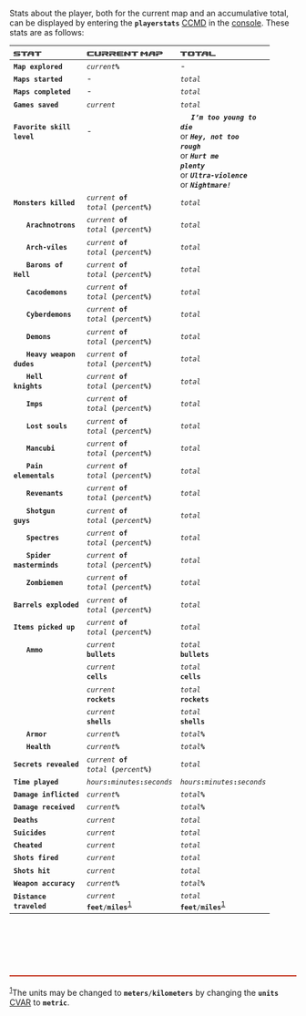 Stats about the player, both for the current map and an accumulative total, can be displayed by entering the <code><b>playerstats</b></code> [CCMD](https://github.com/bradharding/doomretro/wiki/CONSOLE-COMMANDS) in the [console](https://github.com/bradharding/doomretro/wiki/THE-CONSOLE). These stats are as follows:

| ![](https://github.com/bradharding/www.doomretro.com/blob/master/wiki/stat.png?raw=true) | ![](https://github.com/bradharding/www.doomretro.com/blob/master/wiki/currentmap.png?raw=true) | ![](https://github.com/bradharding/www.doomretro.com/blob/master/wiki/total.png?raw=true) |
| :--- | :--- | :--- | 
| <code><b>Map explored</b></code> | <code><i>current</i><b>%</b></code> | - |
| <code><b>Maps started</b></code> | - | <code><i>total</i></code> |
| <code><b>Maps completed</b></code> | - | <code><i>total</i></code> |
| <code><b>Games saved</b></code> | <code><i>current</i></code> | <code><i>total</i></code> |
| <code><b>Favorite skill level</b></code><br><br><br><br><br> | -<br><br><br><br><br> | &nbsp;&nbsp;&nbsp;&nbsp;&nbsp;<code><b><i>I’m too young to die</i></b></code><br> or <code><b><i>Hey, not too rough</i></b></code><br> or <code><b><i>Hurt me plenty</i></b></code><br> or <code><b><i>Ultra-violence</i></b></code><br> or <code><b><i>Nightmare!</i></b></code> |
| <code><b>Monsters killed</b></code> | <code><i>current</i> <b>of</b> <i>total</i> <b>(</b><i>percent</i><b>%)</b></code> | <code><i>total</i></code> |
| &nbsp;&nbsp;&nbsp;&nbsp;&nbsp;&nbsp;<code><b>Arachnotrons</b></code> | <code><i>current</i> <b>of</b> <i>total</i> <b>(</b><i>percent</i><b>%)</b></code> | <code><i>total</i></code> |
| &nbsp;&nbsp;&nbsp;&nbsp;&nbsp;&nbsp;<code><b>Arch-viles</b></code> | <code><i>current</i> <b>of</b> <i>total</i> <b>(</b><i>percent</i><b>%)</b></code> | <code><i>total</i></code> |
| &nbsp;&nbsp;&nbsp;&nbsp;&nbsp;&nbsp;<code><b>Barons of Hell</b></code> | <code><i>current</i> <b>of</b> <i>total</i> <b>(</b><i>percent</i><b>%)</b></code> | <code><i>total</i></code> |
| &nbsp;&nbsp;&nbsp;&nbsp;&nbsp;&nbsp;<code><b>Cacodemons</b></code> | <code><i>current</i> <b>of</b> <i>total</i> <b>(</b><i>percent</i><b>%)</b></code> | <code><i>total</i></code> |
| &nbsp;&nbsp;&nbsp;&nbsp;&nbsp;&nbsp;<code><b>Cyberdemons</b></code> | <code><i>current</i> <b>of</b> <i>total</i> <b>(</b><i>percent</i><b>%)</b></code> | <code><i>total</i></code> |
| &nbsp;&nbsp;&nbsp;&nbsp;&nbsp;&nbsp;<code><b>Demons</b></code> | <code><i>current</i> <b>of</b> <i>total</i> <b>(</b><i>percent</i><b>%)</b></code> | <code><i>total</i></code> |
| &nbsp;&nbsp;&nbsp;&nbsp;&nbsp;&nbsp;<code><b>Heavy weapon dudes</b></code> | <code><i>current</i> <b>of</b> <i>total</i> <b>(</b><i>percent</i><b>%)</b></code> | <code><i>total</i></code> |
| &nbsp;&nbsp;&nbsp;&nbsp;&nbsp;&nbsp;<code><b>Hell knights</b></code> | <code><i>current</i> <b>of</b> <i>total</i> <b>(</b><i>percent</i><b>%)</b></code> | <code><i>total</i></code> |
| &nbsp;&nbsp;&nbsp;&nbsp;&nbsp;&nbsp;<code><b>Imps</b></code> | <code><i>current</i> <b>of</b> <i>total</i> <b>(</b><i>percent</i><b>%)</b></code> | <code><i>total</i></code> |
| &nbsp;&nbsp;&nbsp;&nbsp;&nbsp;&nbsp;<code><b>Lost souls</b></code> | <code><i>current</i> <b>of</b> <i>total</i> <b>(</b><i>percent</i><b>%)</b></code> | <code><i>total</i></code> |
| &nbsp;&nbsp;&nbsp;&nbsp;&nbsp;&nbsp;<code><b>Mancubi</b></code> | <code><i>current</i> <b>of</b> <i>total</i> <b>(</b><i>percent</i><b>%)</b></code> | <code><i>total</i></code> |
| &nbsp;&nbsp;&nbsp;&nbsp;&nbsp;&nbsp;<code><b>Pain elementals</b></code> | <code><i>current</i> <b>of</b> <i>total</i> <b>(</b><i>percent</i><b>%)</b></code> | <code><i>total</i></code> |
| &nbsp;&nbsp;&nbsp;&nbsp;&nbsp;&nbsp;<code><b>Revenants</b></code> | <code><i>current</i> <b>of</b> <i>total</i> <b>(</b><i>percent</i><b>%)</b></code> | <code><i>total</i></code> |
| &nbsp;&nbsp;&nbsp;&nbsp;&nbsp;&nbsp;<code><b>Shotgun guys</b></code> | <code><i>current</i> <b>of</b> <i>total</i> <b>(</b><i>percent</i><b>%)</b></code> | <code><i>total</i></code> |
| &nbsp;&nbsp;&nbsp;&nbsp;&nbsp;&nbsp;<code><b>Spectres</b></code> | <code><i>current</i> <b>of</b> <i>total</i> <b>(</b><i>percent</i><b>%)</b></code> | <code><i>total</i></code> |
| &nbsp;&nbsp;&nbsp;&nbsp;&nbsp;&nbsp;<code><b>Spider masterminds</b></code> | <code><i>current</i> <b>of</b> <i>total</i> <b>(</b><i>percent</i><b>%)</b></code> | <code><i>total</i></code> |
| &nbsp;&nbsp;&nbsp;&nbsp;&nbsp;&nbsp;<code><b>Zombiemen</b></code> | <code><i>current</i> <b>of</b> <i>total</i> <b>(</b><i>percent</i><b>%)</b></code> | <code><i>total</i></code> |
| <code><b>Barrels exploded</b></code> | <code><i>current</i> <b>of</b> <i>total</i> <b>(</b><i>percent</i><b>%)</b></code> | <code><i>total</i></code> |
| <code><b>Items picked up</b></code> | <code><i>current</i> <b>of</b> <i>total</i> <b>(</b><i>percent</i><b>%)</b></code> | <code><i>total</i></code> |
| &nbsp;&nbsp;&nbsp;&nbsp;&nbsp;&nbsp;<code><b>Ammo</b></code> | <code><i>current</i> <b>bullets</b></code> | <code><i>total</i> <b>bullets</b></code> |
| | <code><i>current</i> <b>cells</b></code> | <code><i>total</i> <b>cells</b></code> |
| | <code><i>current</i> <b>rockets</b></code> | <code><i>total</i> <b>rockets</b></code> |
| | <code><i>current</i> <b>shells</b></code> | <code><i>total</i> <b>shells</b></code> |
| &nbsp;&nbsp;&nbsp;&nbsp;&nbsp;&nbsp;<code><b>Armor</b></code> | <code><i>current</i><b>%</b></code> | <code><i>total</i><b>%</b></code> |
| &nbsp;&nbsp;&nbsp;&nbsp;&nbsp;&nbsp;<code><b>Health</b></code> | <code><i>current</i><b>%</b></code> | <code><i>total</i><b>%</b></code> |
| <code><b>Secrets revealed</b></code> | <code><i>current</i> <b>of</b> <i>total</i> <b>(</b><i>percent</i><b>%)</b></code> | <code><i>total</i></code> |
| <code><b>Time played</b></code> | <code><i>hours</i><b>:</b><i>minutes</i><b>:</b><i>seconds</i></code> | <code><i>hours</i><b>:</b><i>minutes</i><b>:</b><i>seconds</i></code> |
| <code><b>Damage inflicted</b></code> | <code><i>current</i><b>%</b></code> | <code><i>total</i><b>%</b></code> |
| <code><b>Damage received</b></code> | <code><i>current</i><b>%</b></code> | <code><i>total</i><b>%</b></code> |
| <code><b>Deaths</b></code> | <code><i>current</i></code> | <code><i>total</i></code> |
| <code><b>Suicides</b></code> | <code><i>current</i></code> | <code><i>total</i></code> |
| <code><b>Cheated</b></code> | <code><i>current</i></code> | <code><i>total</i></code> |
| <code><b>Shots fired</b></code> | <code><i>current</i></code> | <code><i>total</i></code> |
| <code><b>Shots hit</b></code> | <code><i>current</i></code> | <code><i>total</i></code> |
| <code><b>Weapon accuracy</b></code> | <code><i>current</i><b>%</b></code> | <code><i>total</i><b>%</b></code> |
| <a name="distancetraveled"></a><code><b>Distance traveled</b></code> | <code><i>current</i> <b>feet</b>/<b>miles</b></code><sup>[1](#1)</sup> | <code><i>total</i> <b>feet</b>/<b>miles</b></code><sup>[1](#1)</sup> |

<br>
<br>
<br>
<br>

![](https://github.com/bradharding/www.doomretro.com/blob/master/wiki/bigdivider.png?raw=true)

<a name="1"></a><sup>[1](#distancetraveled)</sup>The units may be changed to <code><b>meters</b>/<b>kilometers</b></code> by changing the <code><b>units</b></code> [CVAR](https://github.com/bradharding/doomretro/wiki/CONSOLE-VARIABLES) to <code><b>metric</b></code>.